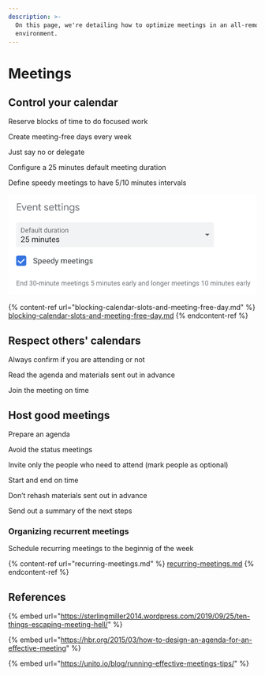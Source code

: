 ```yaml
---
description: >-
  On this page, we're detailing how to optimize meetings in an all-remote
  environment.
---
```


# Meetings

## Control your calendar

Reserve blocks of time to do focused work

Create meeting-free days every week

Just say no or delegate

Configure a 25 minutes default meeting duration

Define speedy meetings to have 5/10 minutes intervals

![](<../../../.gitbook/assets/image (12) (2).png>)

{% content-ref url="blocking-calendar-slots-and-meeting-free-day.md" %}
[blocking-calendar-slots-and-meeting-free-day.md](blocking-calendar-slots-and-meeting-free-day.md)
{% endcontent-ref %}

## Respect others' calendars

Always confirm if you are attending or not

Read the agenda and materials sent out in advance

Join the meeting on time

## Host good meetings

Prepare an agenda

Avoid the status meetings

Invite only the people who need to attend (mark people as optional)

Start and end on time

Don’t rehash materials sent out in advance

Send out a summary of the next steps

### Organizing recurrent meetings

Schedule recurring meetings to the beginnig of the week

{% content-ref url="recurring-meetings.md" %}
[recurring-meetings.md](recurring-meetings.md)
{% endcontent-ref %}

## References

{% embed url="https://sterlingmiller2014.wordpress.com/2019/09/25/ten-things-escaping-meeting-hell/" %}

{% embed url="https://hbr.org/2015/03/how-to-design-an-agenda-for-an-effective-meeting" %}

{% embed url="https://unito.io/blog/running-effective-meetings-tips/" %}
